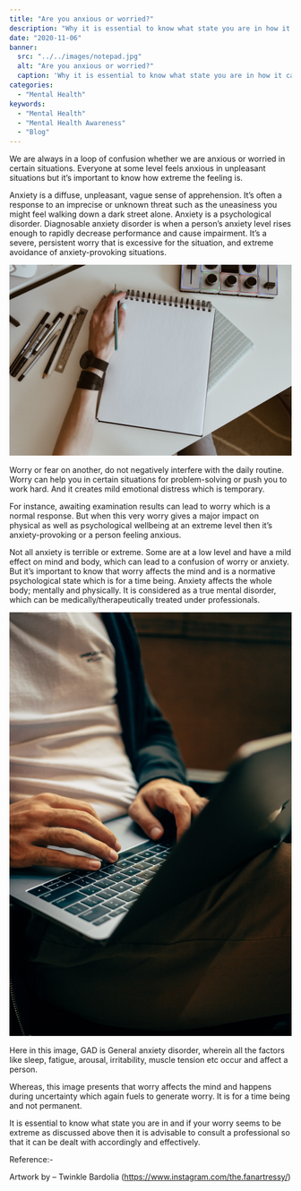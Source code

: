 ```yaml
---
title: "Are you anxious or worried?"
description: "Why it is essential to know what state you are in how it can be dealt with accordingly and effectively."
date: "2020-11-06"
banner:
  src: "../../images/notepad.jpg"
  alt: "Are you anxious or worried?"
  caption: 'Why it is essential to know what state you are in how it can be dealt with accordingly and effectively.'
categories:
  - "Mental Health"
keywords:
  - "Mental Health"
  - "Mental Health Awareness"
  - "Blog"
---
```


We are always in a loop of confusion whether we are anxious or worried in certain situations. Everyone at some level feels anxious in unpleasant situations but it’s important to know how extreme the feeling is.

Anxiety is a diffuse, unpleasant, vague sense of apprehension. It’s often a response to an imprecise or unknown threat such as the uneasiness you might feel walking down a dark street alone. Anxiety is a psychological disorder. Diagnosable anxiety disorder is when a person’s anxiety level rises enough to rapidly decrease performance and cause impairment. It’s a severe, persistent worry that is excessive for the situation, and extreme avoidance of anxiety-provoking situations.

![Are you anxious or worried?](../../images/notepad.jpg)

Worry or fear on another, do not negatively interfere with the daily routine. Worry can help you in certain situations for problem-solving or push you to work hard. And it creates mild emotional distress which is temporary.

For instance, awaiting examination results can lead to worry which is a normal response. But when this very worry gives a major impact on physical as well as psychological wellbeing at an extreme level then it’s anxiety-provoking or a person feeling anxious.

Not all anxiety is terrible or extreme. Some are at a low level and have a mild effect on mind and body, which can lead to a confusion of worry or anxiety. But it’s important to know that worry affects the mind and is a normative psychological state which is for a time being. Anxiety affects the whole body; mentally and physically. It is considered as a true mental disorder, which can be medically/therapeutically treated under professionals.

![Are you anxious or worried?](../../images/laptop.jpg)

Here in this image, GAD is General anxiety disorder, wherein all the factors like sleep, fatigue, arousal, irritability, muscle tension etc occur and affect a person.

Whereas, this image presents that worry affects the mind and happens during uncertainty which again fuels to generate worry. It is for a time being and not permanent.

It is essential to know what state you are in and if your worry seems to be extreme as discussed above then it is advisable to consult a professional so that it can be dealt with accordingly and effectively.

Reference:-

Artwork by – Twinkle Bardolia (https://www.instagram.com/the.fanartressy/)
